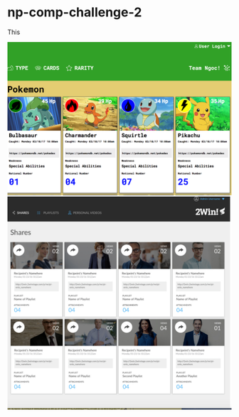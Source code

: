 # np-comp-challenge-2

This 

![static-comp-my-version](https://github.com/nphan24/np-comp-challenge-2/blob/master/Screen%20Shot%202018-01-02%20at%2010.27.51%20AM.png)
![static-comp-model](https://github.com/nphan24/np-comp-challenge-2/blob/master/Screen%20Shot%202018-01-02%20at%2010.26.36%20AM.png)
